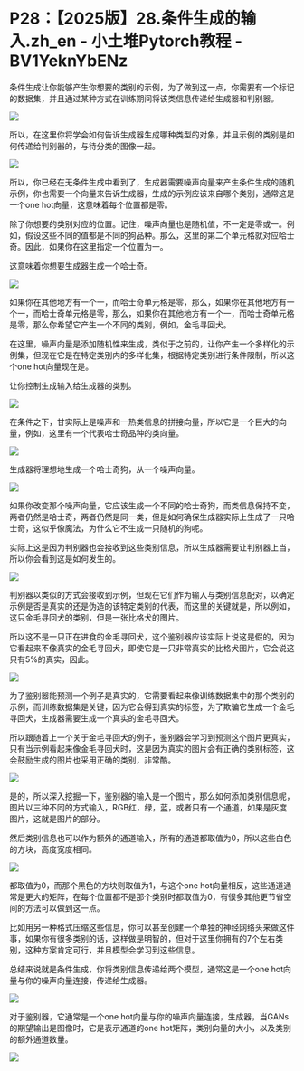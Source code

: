 # P28：【2025版】28.条件生成的输入.zh_en - 小土堆Pytorch教程 - BV1YeknYbENz

条件生成让你能够产生你想要的类别的示例，为了做到这一点，你需要有一个标记的数据集，并且通过某种方式在训练期间将该类信息传递给生成器和判别器。



![](img/bcc1d0a957a2311411343a3887b225f1_1.png)

所以，在这里你将学会如何告诉生成器生成哪种类型的对象，并且示例的类别是如何传递给判别器的，与待分类的图像一起。



![](img/bcc1d0a957a2311411343a3887b225f1_3.png)

所以，你已经在无条件生成中看到了，生成器需要噪声向量来产生条件生成的随机示例，你也需要一个向量来告诉生成器，生成的示例应该来自哪个类别，通常这是一个one hot向量，这意味着每个位置都是零。

除了你想要的类别对应的位置。记住，噪声向量也是随机值，不一定是零或一。例如，假设这些不同的值都是不同的狗品种。那么，这里的第二个单元格就对应哈士奇。因此，如果你在这里指定一个位置为一。

这意味着你想要生成器生成一个哈士奇。

![](img/bcc1d0a957a2311411343a3887b225f1_5.png)

如果你在其他地方有一个一，而哈士奇单元格是零，那么，如果你在其他地方有一个一，而哈士奇单元格是零，那么，如果你在其他地方有一个一，而哈士奇单元格是零，那么你希望它产生一个不同的类别，例如，金毛寻回犬。

在这里，噪声向量是添加随机性来生成，类似于之前的，让你产生一个多样化的示例集，但现在它是在特定类别内的多样化集，根据特定类别进行条件限制，所以这个one hot向量现在是。

让你控制生成输入给生成器的类别。

![](img/bcc1d0a957a2311411343a3887b225f1_7.png)

在条件之下，甘实际上是噪声和一热类信息的拼接向量，所以它是一个巨大的向量，例如，这里有一个代表哈士奇品种的类向量。



![](img/bcc1d0a957a2311411343a3887b225f1_9.png)

生成器将理想地生成一个哈士奇狗，从一个噪声向量。

![](img/bcc1d0a957a2311411343a3887b225f1_11.png)

如果你改变那个噪声向量，它应该生成一个不同的哈士奇狗，而类信息保持不变，两者仍然是哈士奇，两者仍然是同一类，但是如何确保生成器实际上生成了一只哈士奇，这似乎像魔法，为什么它不生成一只随机的狗呢。

实际上这是因为判别器也会接收到这些类别信息，所以生成器需要让判别器上当，所以你会看到这是如何发生的。

![](img/bcc1d0a957a2311411343a3887b225f1_13.png)

判别器以类似的方式会接收到示例，但现在它们作为输入与类别信息配对，以确定示例是否是真实的还是伪造的该特定类别的代表，而这里的关键就是，所以例如，这只金毛寻回犬的类别，但是一张比格犬的图片。

所以这不是一只正在进食的金毛寻回犬，这个鉴别器应该实际上说这是假的，因为它看起来不像真实的金毛寻回犬，即使它是一只非常真实的比格犬图片，它会说这只有5%的真实，因此。



![](img/bcc1d0a957a2311411343a3887b225f1_15.png)

为了鉴别器能预测一个例子是真实的，它需要看起来像训练数据集中的那个类别的示例，而训练数据集是关键，因为它会得到真实的标签，为了欺骗它生成一个金毛寻回犬，生成器需要生成一个真实的金毛寻回犬。

所以跟随着上一个关于金毛寻回犬的例子，鉴别器会学习到预测这个图片更真实，只有当示例看起来像金毛寻回犬时，这是因为真实的图片会有正确的类别标签，这会鼓励生成的图片也采用正确的类别，非常酷。



![](img/bcc1d0a957a2311411343a3887b225f1_17.png)

是的，所以深入挖掘一下，鉴别器的输入是一个图片，那么如何添加类别信息呢，图片以三种不同的方式输入，RGB红，绿，蓝，或者只有一个通道，如果是灰度图片，这就是图片的部分。

然后类别信息也可以作为额外的通道输入，所有的通道都取值为0，所以这些白色的方块，高度宽度相同。

![](img/bcc1d0a957a2311411343a3887b225f1_19.png)

都取值为0，而那个黑色的方块则取值为1，与这个one hot向量相反，这些通道通常是更大的矩阵，在每个位置都不是那个类别时都取值为0，有很多其他更节省空间的方法可以做到这一点。

比如用另一种格式压缩这些信息，你可以甚至创建一个单独的神经网络头来做这件事，如果你有很多类别的话，这样做是明智的，但对于这里你拥有的7个左右类别，这种方案肯定可行，并且模型会学习到这些信息。

总结来说就是条件生成，你将类别信息传递给两个模型，通常这是一个one hot向量与你的噪声向量连接，传递给生成器。



![](img/bcc1d0a957a2311411343a3887b225f1_21.png)

对于鉴别器，它通常是一个one hot向量与你的噪声向量连接，生成器，当GANs的期望输出是图像时，它是表示通道的one hot矩阵，类别向量的大小，以及类别的额外通道数量。



![](img/bcc1d0a957a2311411343a3887b225f1_23.png)